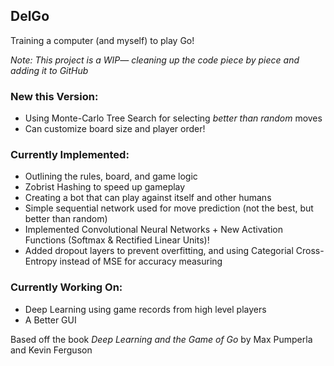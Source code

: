 ## DelGo
Training a computer (and myself) to play Go!

*Note: This project is a WIP— cleaning up the code piece by piece and adding it to GitHub*

### New this Version:
- Using Monte-Carlo Tree Search for selecting *better than random* moves
- Can customize board size and player order!

### Currently Implemented:
- Outlining the rules, board, and game logic
- Zobrist Hashing to speed up gameplay
- Creating a bot that can play against itself and other humans
- Simple sequential network used for move prediction (not the best, but better than random)
- Implemented Convolutional Neural Networks + New Activation Functions (Softmax & Rectified Linear Units)!
- Added dropout layers to prevent overfitting, and using Categorial Cross-Entropy instead of MSE for accuracy measuring

### Currently Working On:
- Deep Learning using game records from high level players
- A Better GUI

Based off the book *Deep Learning and the Game of Go* by Max Pumperla and Kevin Ferguson
